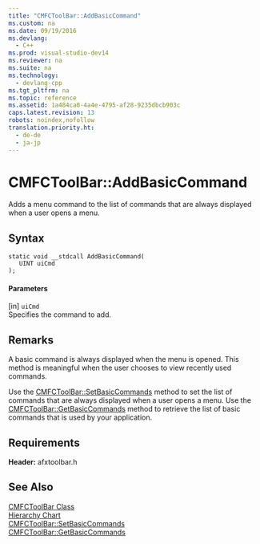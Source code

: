 ```yaml
---
title: "CMFCToolBar::AddBasicCommand"
ms.custom: na
ms.date: 09/19/2016
ms.devlang: 
  - C++
ms.prod: visual-studio-dev14
ms.reviewer: na
ms.suite: na
ms.technology: 
  - devlang-cpp
ms.tgt_pltfrm: na
ms.topic: reference
ms.assetid: 1a484ca0-4a4e-4795-af28-9235dbcb903c
caps.latest.revision: 13
robots: noindex,nofollow
translation.priority.ht: 
  - de-de
  - ja-jp
---
```

# CMFCToolBar::AddBasicCommand
Adds a menu command to the list of commands that are always displayed when a user opens a menu.  
  
## Syntax  
  
```  
static void __stdcall AddBasicCommand(  
   UINT uiCmd   
);  
```  
  
#### Parameters  
 [in] `uiCmd`  
 Specifies the command to add.  
  
## Remarks  
 A basic command is always displayed when the menu is opened. This method is meaningful when the user chooses to view recently used commands.  
  
 Use the [CMFCToolBar::SetBasicCommands](../vs140/CMFCToolBar--SetBasicCommands.md) method to set the list of commands that are always displayed when a user opens a menu. Use the [CMFCToolBar::GetBasicCommands](../vs140/CMFCToolBar--GetBasicCommands.md) method to retrieve the list of basic commands that is used by your application.  
  
## Requirements  
 **Header:** afxtoolbar.h  
  
## See Also  
 [CMFCToolBar Class](../Topic/CMFCToolBar%20Class.md)   
 [Hierarchy Chart](../vs140/Hierarchy-Chart.md)   
 [CMFCToolBar::SetBasicCommands](../vs140/CMFCToolBar--SetBasicCommands.md)   
 [CMFCToolBar::GetBasicCommands](../vs140/CMFCToolBar--GetBasicCommands.md)